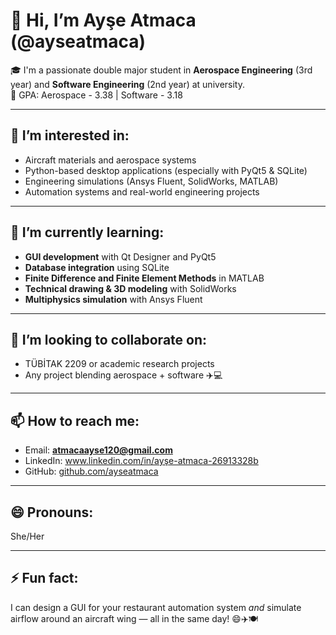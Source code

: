 # 👋 Hi, I’m Ayşe Atmaca (@ayseatmaca)

🎓 I'm a passionate double major student in **Aerospace Engineering** (3rd year) and **Software Engineering** (2nd year) at university.  
🌟 GPA: Aerospace - 3.38 | Software - 3.18

---

## 👀 I’m interested in:
- Aircraft materials and aerospace systems  
- Python-based desktop applications (especially with PyQt5 & SQLite)  
- Engineering simulations (Ansys Fluent, SolidWorks, MATLAB)  
- Automation systems and real-world engineering projects  

---

## 🌱 I’m currently learning:
- **GUI development** with Qt Designer and PyQt5  
- **Database integration** using SQLite  
- **Finite Difference and Finite Element Methods** in MATLAB  
- **Technical drawing & 3D modeling** with SolidWorks  
- **Multiphysics simulation** with Ansys Fluent  

---

## 💞️ I’m looking to collaborate on:
- TÜBİTAK 2209 or academic research projects  
- Any project blending aerospace + software ✈️💻  

---

## 📫 How to reach me:
- Email: **atmacaayse120@gmail.com**
- LinkedIn: www.linkedin.com/in/ayşe-atmaca-26913328b
- GitHub: [github.com/ayseatmaca](https://github.com/ayseatmaca)

---

## 😄 Pronouns:
She/Her

---

## ⚡ Fun fact:
I can design a GUI for your restaurant automation system *and* simulate airflow around an aircraft wing — all in the same day! 😄✈️🍽️

<!---
ayseatmaca/ayseatmaca is a ✨ special ✨ repository 

